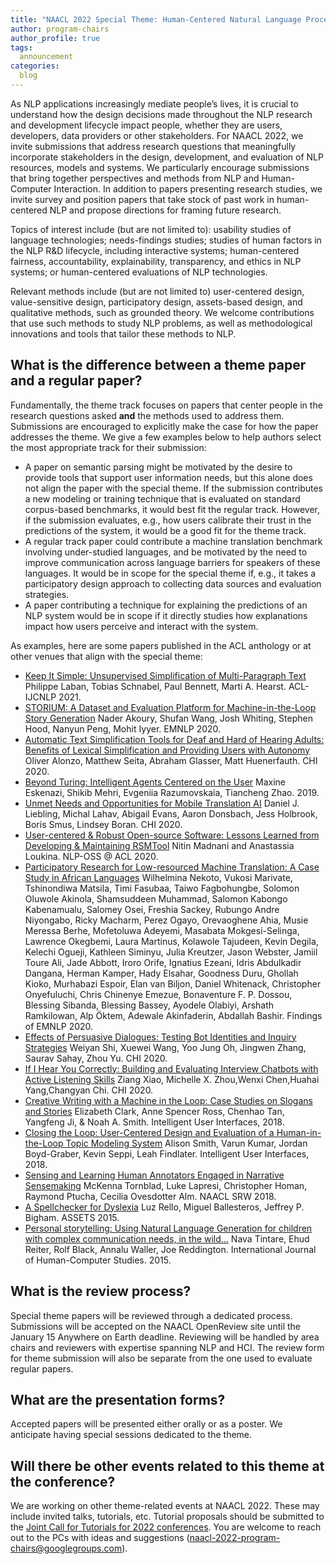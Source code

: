 ```yaml
---
title: "NAACL 2022 Special Theme: Human-Centered Natural Language Processing"
author: program-chairs
author_profile: true
tags:
  announcement
categories:
  blog
---
```


As NLP applications increasingly mediate people’s lives, it is crucial to understand how the design decisions made throughout the NLP research and development lifecycle impact people, whether they are users, developers, data providers or other stakeholders. For NAACL 2022, we invite submissions that address research questions that meaningfully incorporate stakeholders in the design, development, and evaluation of NLP resources, models and systems. We particularly encourage submissions that bring together perspectives and methods from NLP and Human-Computer Interaction. In addition to papers presenting research studies, we invite survey and position papers that take stock of past work in human-centered NLP and propose directions for framing future research.

Topics of interest include (but are not limited to): usability studies of language technologies; needs-findings studies; studies of human factors in the NLP R&D lifecycle, including interactive systems; human-centered fairness, accountability, explainability, transparency, and ethics in NLP systems; or human-centered evaluations of NLP technologies. 

Relevant methods include (but are not limited to) user-centered design, value-sensitive design, participatory design, assets-based design, and qualitative methods, such as grounded theory. We welcome contributions that use such methods to study NLP problems, as well as methodological innovations and tools that tailor these methods to NLP.


## What is the difference between a theme paper and a regular paper?

Fundamentally, the theme track focuses on papers that center people in the research questions asked **and** the methods used to address them. Submissions are encouraged to explicitly make the case for how the paper addresses the theme.  We give a few examples below to help authors select the most appropriate track for their submission: 

* A paper on semantic parsing might be motivated by the desire to provide tools that support user information needs, but this alone does not align the paper with the special theme. If the submission contributes a new modeling or training technique that is evaluated on standard corpus-based benchmarks, it would best fit the regular track. However, if the submission evaluates, e.g., how users calibrate their trust in the predictions of the system, it would be a good fit for the  theme track.
* A regular track paper could contribute a machine translation benchmark involving under-studied languages, and be motivated by the need to improve communication across language barriers for speakers of these languages. It would be in scope for the special theme if, e.g., it takes a participatory design approach to collecting data sources and evaluation strategies.  
* A paper contributing a technique for explaining the predictions of an NLP system would be in scope if it directly studies how explanations impact how users perceive and interact with the system. 

As examples, here are some papers published in the ACL anthology or at other venues that align with the special theme:

* [Keep It Simple: Unsupervised Simplification of Multi-Paragraph Text](https://aclanthology.org/2021.acl-long.498.pdf) Philippe Laban, Tobias Schnabel, Paul Bennett, Marti A. Hearst. ACL-IJCNLP 2021. 
* [STORIUM: A Dataset and Evaluation Platform for Machine-in-the-Loop Story Generation](https://aclanthology.org/2020.emnlp-main.525/) Nader Akoury, Shufan Wang, Josh Whiting, Stephen Hood, Nanyun Peng, Mohit Iyyer. EMNLP 2020. 
* [Automatic Text Simplification Tools for Deaf and Hard of Hearing Adults: Benefits of Lexical Simplification and Providing Users with Autonomy](https://doi.org/10.1145/3313831.3376563) Oliver Alonzo, Matthew Seita, Abraham Glasser, Matt Huenerfauth. CHI 2020. 
* [Beyond Turing: Intelligent Agents Centered on the User](https://arxiv.org/pdf/1901.06613.pdf) Maxine Eskenazi, Shikib Mehri, Evgeniia Razumovskaia, Tiancheng Zhao. 2019.
* [Unmet Needs and Opportunities for Mobile Translation AI](https://dl.acm.org/doi/10.1145/3313831.3376261) Daniel J. Liebling, Michal Lahav, Abigail Evans, Aaron Donsbach, Jess Holbrook, Boris Smus, Lindsey Boran. CHI 2020. 
* [User-centered & Robust Open-source Software: Lessons Learned from Developing & Maintaining RSMTool](https://aclanthology.org/2020.nlposs-1.20.pdf) Nitin Madnani and Anastassia Loukina. NLP-OSS @ ACL 2020.
* [Participatory Research for Low-resourced Machine Translation: A Case Study in African Languages](https://aclanthology.org/2020.findings-emnlp.195/) Wilhelmina Nekoto, Vukosi Marivate, Tshinondiwa Matsila, Timi Fasubaa, Taiwo Fagbohungbe, Solomon Oluwole Akinola, Shamsuddeen Muhammad, Salomon Kabongo Kabenamualu, Salomey Osei, Freshia Sackey, Rubungo Andre Niyongabo, Ricky Macharm, Perez Ogayo, Orevaoghene Ahia, Musie Meressa Berhe, Mofetoluwa Adeyemi, Masabata Mokgesi-Selinga, Lawrence Okegbemi, Laura Martinus, Kolawole Tajudeen, Kevin Degila, Kelechi Ogueji, Kathleen Siminyu, Julia Kreutzer, Jason Webster, Jamiil Toure Ali, Jade Abbott, Iroro Orife, Ignatius Ezeani, Idris Abdulkadir Dangana, Herman Kamper, Hady Elsahar, Goodness Duru, Ghollah Kioko, Murhabazi Espoir, Elan van Biljon, Daniel Whitenack, Christopher Onyefuluchi, Chris Chinenye Emezue, Bonaventure F. P. Dossou, Blessing Sibanda, Blessing Bassey, Ayodele Olabiyi, Arshath Ramkilowan, Alp Öktem, Adewale Akinfaderin, Abdallah Bashir. Findings of EMNLP 2020. 
* [Effects of Persuasive Dialogues: Testing Bot Identities and Inquiry Strategies](https://dl.acm.org/doi/abs/10.1145/3313831.3376843) Weiyan Shi, Xuewei Wang, Yoo Jung Oh, Jingwen Zhang, Saurav Sahay, Zhou Yu. CHI 2020. 
* [If I Hear You Correctly: Building and Evaluating Interview Chatbots with Active Listening Skills](https://dl.acm.org/doi/abs/10.1145/3313831.3376131) Ziang Xiao, Michelle X. Zhou,Wenxi Chen,Huahai Yang,Changyan Chi. CHI 2020. 
* [Creative Writing with a Machine in the Loop: Case Studies on Slogans and Stories](https://homes.cs.washington.edu/~eaclark7/www/iui2018.pdf) Elizabeth Clark, Anne Spencer Ross, Chenhao Tan, Yangfeng Ji, & Noah A. Smith. Intelligent User Interfaces, 2018. 
* [Closing the Loop: User-Centered Design and Evaluation of a Human-in-the-Loop Topic Modeling System](http://legacydirs.umiacs.umd.edu/~jbg/docs/2018_iui_itm.pdf) Alison Smith, Varun Kumar, Jordan Boyd-Graber, Kevin Seppi, Leah Findlater. Intelligent User Interfaces, 2018. 
* [Sensing and Learning Human Annotators Engaged in Narrative Sensemaking](https://aclanthology.org/N18-4019.pdf) McKenna Tornblad, Luke Lapresi, Christopher Homan, Raymond Ptucha, Cecilia Ovesdotter Alm. NAACL SRW 2018.
* [A Spellchecker for Dyslexia](https://dl.acm.org/doi/abs/10.1145/2700648.2809850) Luz Rello, Miguel Ballesteros, Jeffrey P. Bigham. ASSETS 2015.
* [Personal storytelling: Using Natural Language Generation for children with complex communication needs, in the wild…](https://doi.org/10.1016/j.ijhcs.2016.04.005) Nava Tintare, Ehud Reiter, Rolf Black, Annalu Waller, Joe Reddington. International Journal of Human-Computer Studies. 2015.


## What is the review process?

Special theme papers will be reviewed through a dedicated process. Submissions will be accepted on the NAACL OpenReview site until the January 15 Anywhere on Earth deadline. Reviewing will be handled by area chairs and reviewers with expertise spanning NLP and HCI. The review form for theme submission will also be separate from the one used to evaluate regular papers.


## What are the presentation forms?

Accepted papers will be presented either orally or as a poster. We anticipate having special sessions dedicated to the theme.

## Will there be other events related to this theme at the conference?

We are working on other theme-related events at NAACL 2022. These may include invited talks, tutorials, etc. 
Tutorial proposals should be submitted to the [Joint Call for Tutorials for 2022 conferences](https://2022.naacl.org/calls/tutorials/). 
You are welcome to reach out to the PCs with ideas and suggestions ([naacl-2022-program-chairs@googlegroups.com](mailto:naacl-2022-program-chairs@googlegroups.com)).
